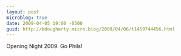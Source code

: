 ```yaml
---
layout: post
microblog: true
date: 2009-04-05 19:00 -0500
guid: http://bdougherty.micro.blog/2009/04/06/t1459744456.html
---
```

Opening Night 2009. Go Phils!
